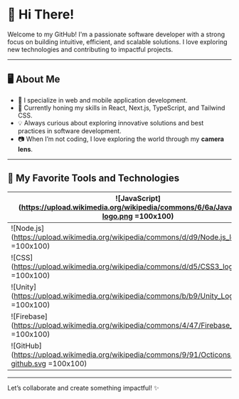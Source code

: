 # 👋 Hi There!

Welcome to my GitHub! I'm a passionate software developer with a strong focus on building intuitive, efficient, and scalable solutions. I love exploring new technologies and contributing to impactful projects.

---

## 🖥️ **About Me**  

- 🌟 I specialize in web and mobile application development.  
- 🔧 Currently honing my skills in React, Next.js, TypeScript, and Tailwind CSS.  
- 💡 Always curious about exploring innovative solutions and best practices in software development.  
- 📷 When I’m not coding, I love exploring the world through my **camera lens**.

---

## 🚀 **My Favorite Tools and Technologies**


| ![JavaScript](https://upload.wikimedia.org/wikipedia/commons/6/6a/JavaScript-logo.png =100x100) | ![React](https://upload.wikimedia.org/wikipedia/commons/a/a7/React-icon.svg =100x100) | ![TypeScript](https://upload.wikimedia.org/wikipedia/commons/4/4e/Typescript_logo_2020.svg =100x100) |
| --------------------------------------------------------------- | --------------------------------------------------------------- | --------------------------------------------------------------------------- |
| ![Node.js](https://upload.wikimedia.org/wikipedia/commons/d/d9/Node.js_logo.svg =100x100) | ![Next.js](https://upload.wikimedia.org/wikipedia/commons/8/80/Nextjs-logo.svg =100x100) | ![C#](https://upload.wikimedia.org/wikipedia/commons/4/47/CSharp_Logo.png =100x100) |
| ![CSS](https://upload.wikimedia.org/wikipedia/commons/d/d5/CSS3_logo.svg =100x100) | ![HTML5](https://upload.wikimedia.org/wikipedia/commons/7/7a/HTML5_logo.svg =100x100) | ![Tailwind CSS](https://upload.wikimedia.org/wikipedia/commons/a/a5/Tailwind_CSS_Logo.svg =100x100) |
| ![Unity](https://upload.wikimedia.org/wikipedia/commons/b/b9/Unity_Logo.png =100x100) | ![VSCode](https://upload.wikimedia.org/wikipedia/commons/a/a1/Visual_Studio_Code_1.35_icon.png =100x100) | ![Visual Studio](https://upload.wikimedia.org/wikipedia/commons/4/4e/Visual_Studio_2019_logo.svg =100x100) |
| ![Firebase](https://upload.wikimedia.org/wikipedia/commons/4/47/Firebase_Logo.png =100x100) | ![MongoDB](https://upload.wikimedia.org/wikipedia/commons/4/45/MongoDB_Logo.png =100x100) | ![SQL](https://upload.wikimedia.org/wikipedia/commons/4/46/SQL_logo.png =100x100) |
| ![GitHub](https://upload.wikimedia.org/wikipedia/commons/9/91/Octicons-mark-github.svg =100x100) | ![Figma](https://upload.wikimedia.org/wikipedia/commons/d/d5/Figma-logo.svg =100x100) | ![Bootstrap](https://upload.wikimedia.org/wikipedia/commons/d/d9/Bootstrap_logo.svg =100x100) |


---

Let’s collaborate and create something impactful! ✨  


